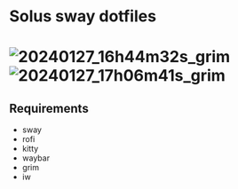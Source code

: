 <h1>Solus sway dotfiles<h1/>

![20240127_16h44m32s_grim](https://github.com/Facundo-c-c/Solus-sway-dotfiles/assets/121110001/becb80c7-1858-4290-afc0-8680aee4bad5)![20240127_17h06m41s_grim](https://github.com/Facundo-c-c/Solus-sway-dotfiles/assets/121110001/ce39ed57-a4a6-45c4-942c-2e8ea1313b58)

## Requirements
- sway
- rofi 
- kitty 
- waybar
- grim 
- iw

